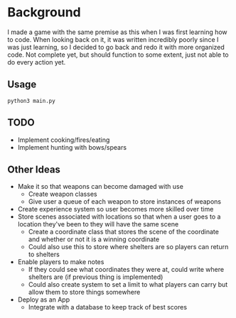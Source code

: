 # Background

I made a game with the same premise as this when I was first learning how to code. When looking back on it, it was written incredibly poorly since I was just learning, so I decided to go back and redo it with more organized code. Not complete yet, but should function to some extent, just not able to do every action yet.

## Usage

    python3 main.py

## TODO

* Implement cooking/fires/eating
* Implement hunting with bows/spears


## Other Ideas
* Make it so that weapons can become damaged with use
    * Create weapon classes
    * Give user a queue of each weapon to store instances of weapons
* Create experience system so user becomes more skilled over time
* Store scenes associated with locations so that when a user goes to a location they've been to they will have the same scene
    * Create a coordinate class that stores the scene of the coordinate and whether or not it is a winning coordinate
    * Could also use this to store where shelters are so players can return to shelters
* Enable players to make notes
    * If they could see what coordinates they were at, could write where shelters are (if previous thing is implemented)
    * Could also create system to set a limit to what players can carry but allow them to store things somewhere
* Deploy as an App
    * Integrate with a database to keep track of best scores
